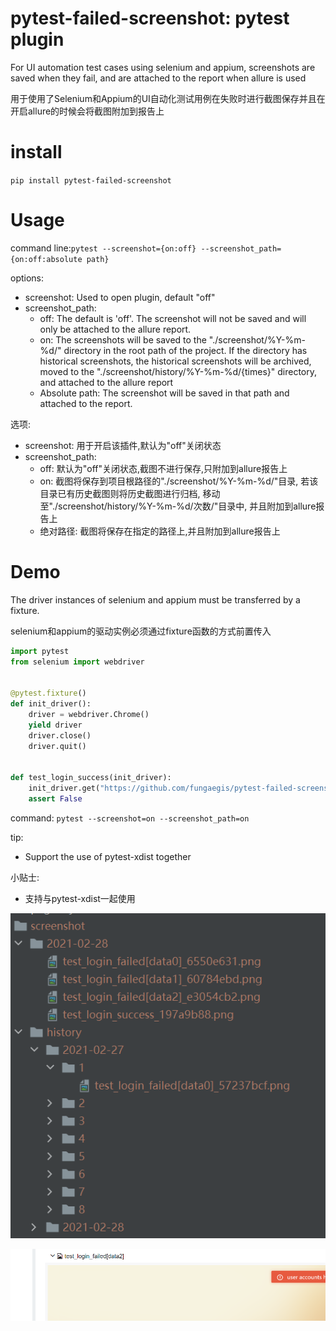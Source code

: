 pytest-failed-screenshot: pytest plugin
==============

For UI automation test cases using selenium and appium, screenshots are saved when they fail, and are attached to the report when allure is used

用于使用了Selenium和Appium的UI自动化测试用例在失败时进行截图保存并且在开启allure的时候会将截图附加到报告上

install
=====

`pip install pytest-failed-screenshot`

Usage
=====

command line:`pytest --screenshot={on:off} --screenshot_path={on:off:absolute path}`

options:
- screenshot: Used to open plugin, default "off"
- screenshot_path: 
    - off: The default is 'off'. The screenshot will not be saved and will only be attached to the allure report.
    - on: The screenshots will be saved to the "./screenshot/%Y-%m-%d/" directory in the root path of the project. 
      If the directory has historical screenshots, the historical screenshots will be archived, moved to the "./screenshot/history/%Y-%m-%d/{times}" directory, 
      and attached to the allure report
    - Absolute path: The screenshot will be saved in that path and attached to the report.

选项:
- screenshot: 用于开启该插件,默认为"off"关闭状态
- screenshot_path:
    - off: 默认为"off"关闭状态,截图不进行保存,只附加到allure报告上
    - on: 截图将保存到项目根路径的"./screenshot/%Y-%m-%d/"目录,
      若该目录已有历史截图则将历史截图进行归档, 移动至"./screenshot/history/%Y-%m-%d/次数/"目录中,
      并且附加到allure报告上
    - 绝对路径: 截图将保存在指定的路径上,并且附加到allure报告上
    
Demo
======
The driver instances of selenium and appium must be transferred by a fixture.

selenium和appium的驱动实例必须通过fixture函数的方式前置传入

```python
import pytest
from selenium import webdriver


@pytest.fixture()
def init_driver():
    driver = webdriver.Chrome()
    yield driver
    driver.close()
    driver.quit()


def test_login_success(init_driver):
    init_driver.get("https://github.com/fungaegis/pytest-failed-screenshot")
    assert False
```

command: `pytest --screenshot=on --screenshot_path=on`

tip:
- Support the use of pytest-xdist together

小贴士:
- 支持与pytest-xdist一起使用

![archive](./images/archive.png)

![allure](./images/attach.png)
